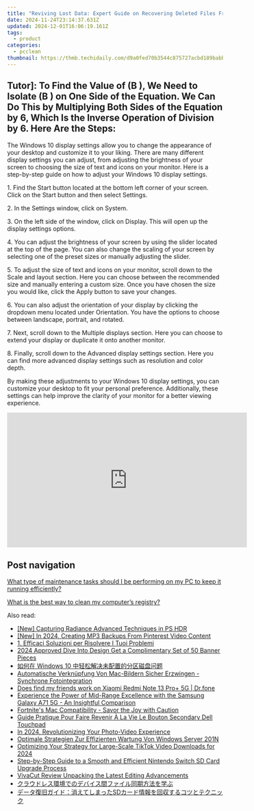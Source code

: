 ```yaml
---
title: "Reviving Lost Data: Expert Guide on Recovering Deleted Files From External Drives in Windows by YL Computing"
date: 2024-11-24T23:14:37.631Z
updated: 2024-12-01T16:06:19.161Z
tags:
  - product
categories:
  - pcclean
thumbnail: https://thmb.techidaily.com/d9a0fed70b3544c875727acbd189babb9991061b2738772aa77659169a12a4b8.jpg
---
```


## Tutor]: To Find the Value of \(B \), We Need to Isolate \(B \) on One Side of the Equation. We Can Do This by Multiplying Both Sides of the Equation by 6, Which Is the Inverse Operation of Division by 6. Here Are the Steps:

The Windows 10 display settings allow you to change the appearance of your desktop and customize it to your liking. There are many different display settings you can adjust, from adjusting the brightness of your screen to choosing the size of text and icons on your monitor. Here is a step-by-step guide on how to adjust your Windows 10 display settings. 

1\. Find the Start button located at the bottom left corner of your screen. Click on the Start button and then select Settings.

2\. In the Settings window, click on System.

3\. On the left side of the window, click on Display. This will open up the display settings options. 

4\. You can adjust the brightness of your screen by using the slider located at the top of the page. You can also change the scaling of your screen by selecting one of the preset sizes or manually adjusting the slider.

5\. To adjust the size of text and icons on your monitor, scroll down to the Scale and layout section. Here you can choose between the recommended size and manually entering a custom size. Once you have chosen the size you would like, click the Apply button to save your changes.

6\. You can also adjust the orientation of your display by clicking the dropdown menu located under Orientation. You have the options to choose between landscape, portrait, and rotated.

7\. Next, scroll down to the Multiple displays section. Here you can choose to extend your display or duplicate it onto another monitor.

8\. Finally, scroll down to the Advanced display settings section. Here you can find more advanced display settings such as resolution and color depth. 

By making these adjustments to your Windows 10 display settings, you can customize your desktop to fit your personal preference. Additionally, these settings can help improve the clarity of your monitor for a better viewing experience.

<!-- affiliate ads begin -->
<iframe width="560" height="315" src="https://www.youtube.com/embed/43goO8X0iX0?si=48Cqf6td2q_6T6h3" title="YouTube video player" frameborder="0" allow="accelerometer; autoplay; clipboard-write; encrypted-media; gyroscope; picture-in-picture; web-share" referrerpolicy="strict-origin-when-cross-origin" allowfullscreen></iframe>
<!-- affiliate ads end -->

## Post navigation

[What type of maintenance tasks should I be performing on my PC to keep it running efficiently?](https://tools.techidaily.com/pcclean/products/)

[What is the best way to clean my computer’s registry?](https://tools.techidaily.com/pcclean/products/)

<ins class="adsbygoogle"
     style="display:block"
     data-ad-format="autorelaxed"
     data-ad-client="ca-pub-7571918770474297"
     data-ad-slot="1223367746"></ins>

<ins class="adsbygoogle"
     style="display:block"
     data-ad-client="ca-pub-7571918770474297"
     data-ad-slot="8358498916"
     data-ad-format="auto"
     data-full-width-responsive="true"></ins>

<span class="atpl-alsoreadstyle">Also read:</span>
<div><ul>
<li><a href="https://extra-resources.techidaily.com/new-capturing-radiance-advanced-techniques-in-ps-hdr/"><u>[New] Capturing Radiance Advanced Techniques in PS HDR</u></a></li>
<li><a href="https://fox-access.techidaily.com/new-in-2024-creating-mp3-backups-from-pinterest-video-content/"><u>[New] In 2024, Creating MP3 Backups From Pinterest Video Content</u></a></li>
<li><a href="https://discover-awesome.techidaily.com/1-efficaci-soluzioni-per-risolvere-i-tuoi-problemi/"><u>1. Efficaci Soluzioni per Risolvere I Tuoi Problemi</u></a></li>
<li><a href="https://youtube-blog.techidaily.com/79592734-2024-approved-dive-into-design-get-a-complimentary-set-of-50-banner-pieces/"><u>2024 Approved Dive Into Design Get a Complimentary Set of 50 Banner Pieces</u></a></li>
<li><a href="https://discover-awesome.techidaily.com/1728502489115-windows-10/"><u>如何在 Windows 10 中轻松解决未配置的分区磁盘问题</u></a></li>
<li><a href="https://discover-awesome.techidaily.com/automatische-verknupfung-von-mac-bildern-sicher-erzwingen-synchrone-fotointegration/"><u>Automatische Verknüpfung Von Mac-Bildern Sicher Erzwingen - Synchrone Fotointegration</u></a></li>
<li><a href="https://review-topics.techidaily.com/does-find-my-friends-work-on-xiaomi-redmi-note-13-proplus-5g-drfone-by-drfone-virtual-android/"><u>Does find my friends work on Xiaomi Redmi Note 13 Pro+ 5G | Dr.fone</u></a></li>
<li><a href="https://buynow-reviews.techidaily.com/experience-the-power-of-mid-range-excellence-with-the-samsung-galaxy-a71-5g-an-insightful-comparison/"><u>Experience the Power of Mid-Range Excellence with the Samsung Galaxy A71 5G - An Insightful Comparison</u></a></li>
<li><a href="https://games-able.techidaily.com/fortnites-mac-compatibility-savor-the-joy-with-caution/"><u>Fortnite's Mac Compatibility - Savor the Joy with Caution</u></a></li>
<li><a href="https://discover-awesome.techidaily.com/guide-pratique-pour-faire-revenir-a-la-vie-le-bouton-secondary-dell-touchpad/"><u>Guide Pratique Pour Faire Revenir À La Vie Le Bouton Secondary Dell Touchpad</u></a></li>
<li><a href="https://extra-approaches.techidaily.com/in-2024-revolutionizing-your-photo-video-experience/"><u>In 2024, Revolutionizing Your Photo-Video Experience</u></a></li>
<li><a href="https://discover-awesome.techidaily.com/optimale-strategien-zur-effizienten-wartung-von-windows-server-201n/"><u>Optimale Strategien Zur Effizienten Wartung Von Windows Server 201N</u></a></li>
<li><a href="https://fox-direct.techidaily.com/optimizing-your-strategy-for-large-scale-tiktok-video-downloads-for-2024/"><u>Optimizing Your Strategy for Large-Scale TikTok Video Downloads for 2024</u></a></li>
<li><a href="https://discover-awesome.techidaily.com/step-by-step-guide-to-a-smooth-and-efficient-nintendo-switch-sd-card-upgrade-process/"><u>Step-by-Step Guide to a Smooth and Efficient Nintendo Switch SD Card Upgrade Process</u></a></li>
<li><a href="https://extra-information.techidaily.com/vivacut-review-unpacking-the-latest-editing-advancements/"><u>VivaCut Review Unpacking the Latest Editing Advancements</u></a></li>
<li><a href="https://discover-awesome.techidaily.com/44kv44op44km44oj44os44k555kw5akd44gn44gu44oh44oq44kk44k56zat44ov44kh44kk44or5zcm5pyf5pa55rov44ks5a2m44g2/"><u>クラウドレス環境でのデバイス間ファイル同期方法を学ぶ</u></a></li>
<li><a href="https://discover-awesome.techidaily.com/1728493989124-sd/"><u>データ復旧ガイド：消えてしまったSDカード情報を回収するコツとテクニック</u></a></li>
</ul></div>

